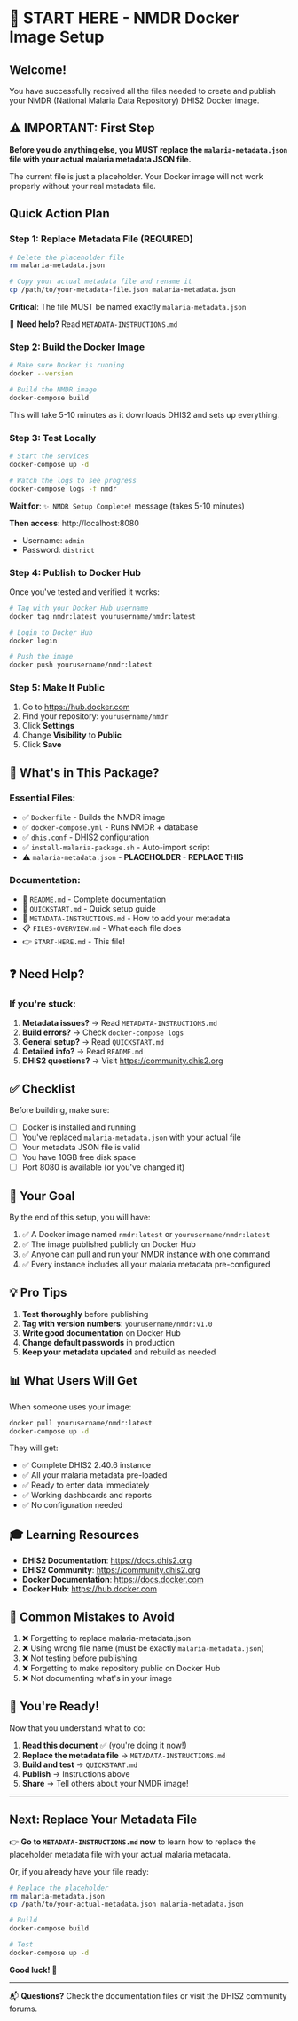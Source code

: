 # 🚀 START HERE - NMDR Docker Image Setup

## Welcome!

You have successfully received all the files needed to create and publish your NMDR (National Malaria Data Repository) DHIS2 Docker image.

## ⚠️ IMPORTANT: First Step

**Before you do anything else, you MUST replace the `malaria-metadata.json` file with your actual malaria metadata JSON file.**

The current file is just a placeholder. Your Docker image will not work properly without your real metadata file.

## Quick Action Plan

### Step 1: Replace Metadata File (REQUIRED)

```bash
# Delete the placeholder file
rm malaria-metadata.json

# Copy your actual metadata file and rename it
cp /path/to/your-metadata-file.json malaria-metadata.json
```

**Critical**: The file MUST be named exactly `malaria-metadata.json`

📖 **Need help?** Read `METADATA-INSTRUCTIONS.md`

### Step 2: Build the Docker Image

```bash
# Make sure Docker is running
docker --version

# Build the NMDR image
docker-compose build
```

This will take 5-10 minutes as it downloads DHIS2 and sets up everything.

### Step 3: Test Locally

```bash
# Start the services
docker-compose up -d

# Watch the logs to see progress
docker-compose logs -f nmdr
```

**Wait for**: `✨ NMDR Setup Complete!` message (takes 5-10 minutes)

**Then access**: http://localhost:8080
- Username: `admin`
- Password: `district`

### Step 4: Publish to Docker Hub

Once you've tested and verified it works:

```bash
# Tag with your Docker Hub username
docker tag nmdr:latest yourusername/nmdr:latest

# Login to Docker Hub
docker login

# Push the image
docker push yourusername/nmdr:latest
```

### Step 5: Make It Public

1. Go to https://hub.docker.com
2. Find your repository: `yourusername/nmdr`
3. Click **Settings**
4. Change **Visibility** to **Public**
5. Click **Save**

## 📁 What's in This Package?

### Essential Files:
- ✅ `Dockerfile` - Builds the NMDR image
- ✅ `docker-compose.yml` - Runs NMDR + database
- ✅ `dhis.conf` - DHIS2 configuration
- ✅ `install-malaria-package.sh` - Auto-import script
- ⚠️ `malaria-metadata.json` - **PLACEHOLDER - REPLACE THIS**

### Documentation:
- 📖 `README.md` - Complete documentation
- 🚀 `QUICKSTART.md` - Quick setup guide
- 📝 `METADATA-INSTRUCTIONS.md` - How to add your metadata
- 📋 `FILES-OVERVIEW.md` - What each file does
- 👉 `START-HERE.md` - This file!

## ❓ Need Help?

### If you're stuck:

1. **Metadata issues?** → Read `METADATA-INSTRUCTIONS.md`
2. **Build errors?** → Check `docker-compose logs`
3. **General setup?** → Read `QUICKSTART.md`
4. **Detailed info?** → Read `README.md`
5. **DHIS2 questions?** → Visit https://community.dhis2.org

## ✅ Checklist

Before building, make sure:

- [ ] Docker is installed and running
- [ ] You've replaced `malaria-metadata.json` with your actual file
- [ ] Your metadata JSON file is valid
- [ ] You have 10GB free disk space
- [ ] Port 8080 is available (or you've changed it)

## 🎯 Your Goal

By the end of this setup, you will have:

1. ✅ A Docker image named `nmdr:latest` or `yourusername/nmdr:latest`
2. ✅ The image published publicly on Docker Hub
3. ✅ Anyone can pull and run your NMDR instance with one command
4. ✅ Every instance includes all your malaria metadata pre-configured

## 💡 Pro Tips

1. **Test thoroughly** before publishing
2. **Tag with version numbers**: `yourusername/nmdr:v1.0`
3. **Write good documentation** on Docker Hub
4. **Change default passwords** in production
5. **Keep your metadata updated** and rebuild as needed

## 📊 What Users Will Get

When someone uses your image:

```bash
docker pull yourusername/nmdr:latest
docker-compose up -d
```

They will get:
- ✅ Complete DHIS2 2.40.6 instance
- ✅ All your malaria metadata pre-loaded
- ✅ Ready to enter data immediately
- ✅ Working dashboards and reports
- ✅ No configuration needed

## 🎓 Learning Resources

- **DHIS2 Documentation**: https://docs.dhis2.org
- **DHIS2 Community**: https://community.dhis2.org
- **Docker Documentation**: https://docs.docker.com
- **Docker Hub**: https://hub.docker.com

## 🚨 Common Mistakes to Avoid

1. ❌ Forgetting to replace malaria-metadata.json
2. ❌ Using wrong file name (must be exactly `malaria-metadata.json`)
3. ❌ Not testing before publishing
4. ❌ Forgetting to make repository public on Docker Hub
5. ❌ Not documenting what's in your image

## 🎉 You're Ready!

Now that you understand what to do:

1. **Read this document** ✅ (you're doing it now!)
2. **Replace the metadata file** → `METADATA-INSTRUCTIONS.md`
3. **Build and test** → `QUICKSTART.md`
4. **Publish** → Instructions above
5. **Share** → Tell others about your NMDR image!

---

## Next: Replace Your Metadata File

👉 **Go to `METADATA-INSTRUCTIONS.md` now** to learn how to replace the placeholder metadata file with your actual malaria metadata.

Or, if you already have your file ready:

```bash
# Replace the placeholder
rm malaria-metadata.json
cp /path/to/your-actual-metadata.json malaria-metadata.json

# Build
docker-compose build

# Test
docker-compose up -d
```

**Good luck! 🚀**

---

📬 **Questions?** Check the documentation files or visit the DHIS2 community forums.
